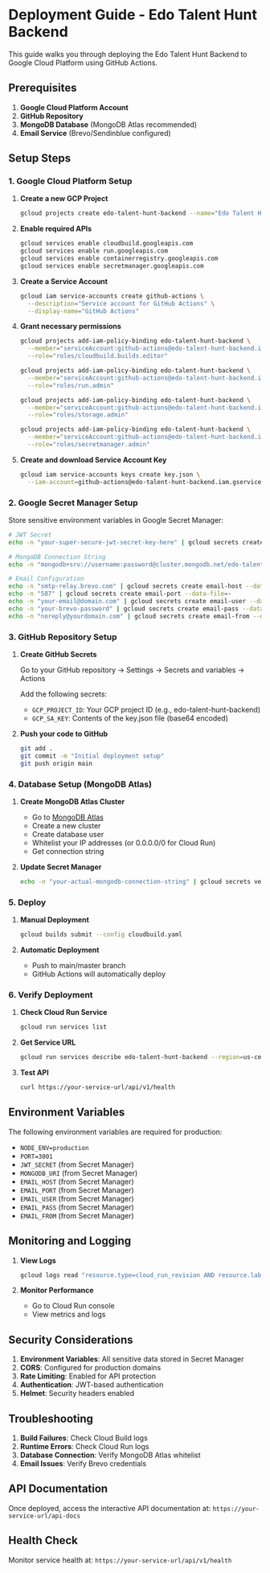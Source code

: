 # Deployment Guide - Edo Talent Hunt Backend

This guide walks you through deploying the Edo Talent Hunt Backend to Google Cloud Platform using GitHub Actions.

## Prerequisites

1. **Google Cloud Platform Account**
2. **GitHub Repository**
3. **MongoDB Database** (MongoDB Atlas recommended)
4. **Email Service** (Brevo/Sendinblue configured)

## Setup Steps

### 1. Google Cloud Platform Setup

1. **Create a new GCP Project**
   ```bash
   gcloud projects create edo-talent-hunt-backend --name="Edo Talent Hunt Backend"
   ```

2. **Enable required APIs**
   ```bash
   gcloud services enable cloudbuild.googleapis.com
   gcloud services enable run.googleapis.com
   gcloud services enable containerregistry.googleapis.com
   gcloud services enable secretmanager.googleapis.com
   ```

3. **Create a Service Account**
   ```bash
   gcloud iam service-accounts create github-actions \
     --description="Service account for GitHub Actions" \
     --display-name="GitHub Actions"
   ```

4. **Grant necessary permissions**
   ```bash
   gcloud projects add-iam-policy-binding edo-talent-hunt-backend \
     --member="serviceAccount:github-actions@edo-talent-hunt-backend.iam.gserviceaccount.com" \
     --role="roles/cloudbuild.builds.editor"
   
   gcloud projects add-iam-policy-binding edo-talent-hunt-backend \
     --member="serviceAccount:github-actions@edo-talent-hunt-backend.iam.gserviceaccount.com" \
     --role="roles/run.admin"
   
   gcloud projects add-iam-policy-binding edo-talent-hunt-backend \
     --member="serviceAccount:github-actions@edo-talent-hunt-backend.iam.gserviceaccount.com" \
     --role="roles/storage.admin"
   
   gcloud projects add-iam-policy-binding edo-talent-hunt-backend \
     --member="serviceAccount:github-actions@edo-talent-hunt-backend.iam.gserviceaccount.com" \
     --role="roles/secretmanager.admin"
   ```

5. **Create and download Service Account Key**
   ```bash
   gcloud iam service-accounts keys create key.json \
     --iam-account=github-actions@edo-talent-hunt-backend.iam.gserviceaccount.com
   ```

### 2. Google Secret Manager Setup

Store sensitive environment variables in Google Secret Manager:

```bash
# JWT Secret
echo -n "your-super-secure-jwt-secret-key-here" | gcloud secrets create jwt-secret --data-file=-

# MongoDB Connection String
echo -n "mongodb+srv://username:password@cluster.mongodb.net/edo-talent-hunt" | gcloud secrets create mongodb-uri --data-file=-

# Email Configuration
echo -n "smtp-relay.brevo.com" | gcloud secrets create email-host --data-file=-
echo -n "587" | gcloud secrets create email-port --data-file=-
echo -n "your-email@domain.com" | gcloud secrets create email-user --data-file=-
echo -n "your-brevo-password" | gcloud secrets create email-pass --data-file=-
echo -n "noreply@yourdomain.com" | gcloud secrets create email-from --data-file=-
```

### 3. GitHub Repository Setup

1. **Create GitHub Secrets**
   
   Go to your GitHub repository → Settings → Secrets and variables → Actions
   
   Add the following secrets:
   - `GCP_PROJECT_ID`: Your GCP project ID (e.g., edo-talent-hunt-backend)
   - `GCP_SA_KEY`: Contents of the key.json file (base64 encoded)

2. **Push your code to GitHub**
   ```bash
   git add .
   git commit -m "Initial deployment setup"
   git push origin main
   ```

### 4. Database Setup (MongoDB Atlas)

1. **Create MongoDB Atlas Cluster**
   - Go to [MongoDB Atlas](https://cloud.mongodb.com/)
   - Create a new cluster
   - Create database user
   - Whitelist your IP addresses (or 0.0.0.0/0 for Cloud Run)
   - Get connection string

2. **Update Secret Manager**
   ```bash
   echo -n "your-actual-mongodb-connection-string" | gcloud secrets versions add mongodb-uri --data-file=-
   ```

### 5. Deploy

1. **Manual Deployment**
   ```bash
   gcloud builds submit --config cloudbuild.yaml
   ```

2. **Automatic Deployment**
   - Push to main/master branch
   - GitHub Actions will automatically deploy

### 6. Verify Deployment

1. **Check Cloud Run Service**
   ```bash
   gcloud run services list
   ```

2. **Get Service URL**
   ```bash
   gcloud run services describe edo-talent-hunt-backend --region=us-central1 --format="value(status.url)"
   ```

3. **Test API**
   ```bash
   curl https://your-service-url/api/v1/health
   ```

## Environment Variables

The following environment variables are required for production:

- `NODE_ENV=production`
- `PORT=3001`
- `JWT_SECRET` (from Secret Manager)
- `MONGODB_URI` (from Secret Manager)
- `EMAIL_HOST` (from Secret Manager)
- `EMAIL_PORT` (from Secret Manager)
- `EMAIL_USER` (from Secret Manager)
- `EMAIL_PASS` (from Secret Manager)
- `EMAIL_FROM` (from Secret Manager)

## Monitoring and Logging

1. **View Logs**
   ```bash
   gcloud logs read "resource.type=cloud_run_revision AND resource.labels.service_name=edo-talent-hunt-backend" --limit=50
   ```

2. **Monitor Performance**
   - Go to Cloud Run console
   - View metrics and logs

## Security Considerations

1. **Environment Variables**: All sensitive data stored in Secret Manager
2. **CORS**: Configured for production domains
3. **Rate Limiting**: Enabled for API protection
4. **Authentication**: JWT-based authentication
5. **Helmet**: Security headers enabled

## Troubleshooting

1. **Build Failures**: Check Cloud Build logs
2. **Runtime Errors**: Check Cloud Run logs
3. **Database Connection**: Verify MongoDB Atlas whitelist
4. **Email Issues**: Verify Brevo credentials

## API Documentation

Once deployed, access the interactive API documentation at:
`https://your-service-url/api-docs`

## Health Check

Monitor service health at:
`https://your-service-url/api/v1/health`
